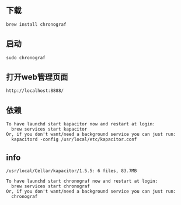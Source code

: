 ## 下载

```
brew install chronograf
```



## 启动

```
sudo chronograf
```



## 打开web管理页面

```
http://localhost:8888/
```





## 依赖

```
To have launchd start kapacitor now and restart at login:
  brew services start kapacitor
Or, if you don't want/need a background service you can just run:
  kapacitord -config /usr/local/etc/kapacitor.conf
```



## info

```
/usr/local/Cellar/kapacitor/1.5.5: 6 files, 83.7MB

To have launchd start chronograf now and restart at login:
  brew services start chronograf
Or, if you don't want/need a background service you can just run:
  chronograf
```

